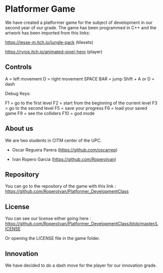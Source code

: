 ﻿# Platformer Game

We have created a platformer game for the subject of development in our second year of our grade. The game has been programmed in C++ and the artwork has been imported from this links:

https://jesse-m.itch.io/jungle-pack  (tilesets)

https://rvros.itch.io/animated-pixel-hero (player)


## Controls

A = left movement
D = right movement
SPACE BAR = jump
Shift + A or D = dash

Debug Keys:

F1 = go to the first level
F2 = start from the beginning of the current level
F3 = go to the second level
F5 = save your progress
F6 = load your saved game
F9 = see the colliders
F10 = god mode

## About us

We are two students in CITM center of the UPC.

- Oscar Reguera Parera (https://github.com/oscarrep)

- Ivan Ropero García (https://github.com/RoperoIvan)


## Repository

You can go to the repository of the game with this link : https://github.com/RoperoIvan/Platformer_DevelopmentClass


## License

You can see our license either going here : https://github.com/RoperoIvan/Platformer_DevelopmentClass/blob/master/LICENSE

Or opening the LICENSE file in the game folder.

## Innovation

We have decided to do a dash move for the player for our innovation grade.